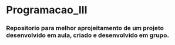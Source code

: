 # Programacao_III

### Repositorio para melhor aprojeitamento de um projeto desenvolvido em aula, criado e desenvolvido em grupo.
